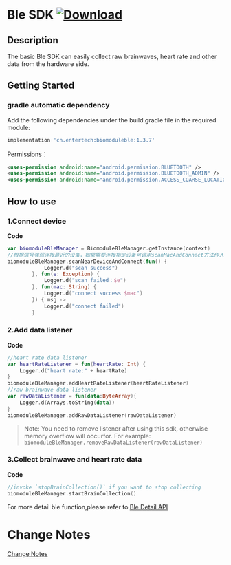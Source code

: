 # Ble SDK [![Download](https://api.bintray.com/packages/hzentertech/maven/biomoduleble/images/download.svg?version=1.3.7)](https://bintray.com/hzentertech/maven/biomoduleble/1.3.7/link)

## Description

The basic Ble SDK can easily collect raw brainwaves, heart rate and other data from the hardware side.

## Getting Started

### gradle automatic dependency

Add the following dependencies under the build.gradle file in the required module:

```groovy
implementation 'cn.entertech:biomoduleble:1.3.7'
```

Permissions：

```xml
<uses-permission android:name="android.permission.BLUETOOTH" />
<uses-permission android:name="android.permission.BLUETOOTH_ADMIN" />
<uses-permission android:name="android.permission.ACCESS_COARSE_LOCATION"/>
```

## How to use

### 1.Connect device

**Code**

```kotlin
var biomoduleBleManager = BiomoduleBleManager.getInstance(context)
//根据信号强弱连接最近的设备，如果需要连接指定设备可调用scanMacAndConnect方法传入mac地址连接
biomoduleBleManager.scanNearDeviceAndConnect(fun() {
            Logger.d("scan success")
        }, fun(e: Exception) {
            Logger.d("scan failed：$e")
        }, fun(mac: String) {
            Logger.d("connect success $mac")
        }) { msg ->
            Logger.d("connect failed")
        }
```

### 2.Add data listener

**Code**

```kotlin
//heart rate data listener
var heartRateListener = fun(heartRate: Int) {
    Logger.d("heart rate:" + heartRate)
}
biomoduleBleManager.addHeartRateListener(heartRateListener)
//raw brainwave data listener
var rawDataListener = fun(data:ByteArray){
    Logger.d(Arrays.toString(data))
}
biomoduleBleManager.addRawDataListener(rawDataListener)
```

> Note: You need to remove listener after using this sdk, otherwise memory overflow will occurfor. For example: `biomoduleBleManager.removeRawDataListener(rawDataListener)`

### 3.Collect brainwave and heart rate data

**Code**

```kotlin
//invoke `stopBrainCollection()` if you want to stop collecting
biomoduleBleManager.startBrainCollection()
```

For more detail ble function,please refer to [Ble Detail API](<https://github.com/Entertech/Enter-Biomodule-BLE-Android-SDK/blob/master/Ble%E8%AF%A6%E7%BB%86API%E8%AF%B4%E6%98%8E.md>)

# Change Notes

[Change Notes](https://github.com/Entertech/Enter-Biomodule-BLE-Android-SDK/wiki/biomoduleble--%E6%9B%B4%E6%96%B0%E6%97%A5%E5%BF%97)
